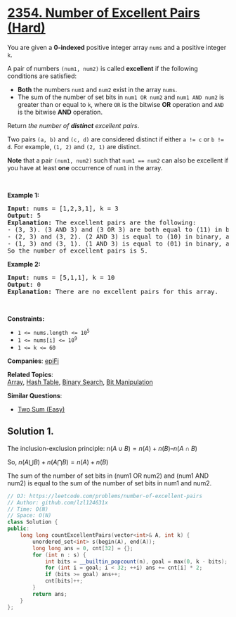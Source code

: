 # [2354. Number of Excellent Pairs (Hard)](https://leetcode.com/problems/number-of-excellent-pairs)

<p>You are given a <strong>0-indexed</strong> positive integer array <code>nums</code> and a positive integer <code>k</code>.</p>
<p>A pair of numbers <code>(num1, num2)</code> is called <strong>excellent</strong> if the following conditions are satisfied:</p>
<ul>
	<li><strong>Both</strong> the numbers <code>num1</code> and <code>num2</code> exist in the array <code>nums</code>.</li>
	<li>The sum of the number of set bits in <code>num1 OR num2</code> and <code>num1 AND num2</code> is greater than or equal to <code>k</code>, where <code>OR</code> is the bitwise <strong>OR</strong> operation and <code>AND</code> is the bitwise <strong>AND</strong> operation.</li>
</ul>
<p>Return <em>the number of <strong>distinct</strong> excellent pairs</em>.</p>
<p>Two pairs <code>(a, b)</code> and <code>(c, d)</code> are considered distinct if either <code>a != c</code> or <code>b != d</code>. For example, <code>(1, 2)</code> and <code>(2, 1)</code> are distinct.</p>
<p><strong>Note</strong> that a pair <code>(num1, num2)</code> such that <code>num1 == num2</code> can also be excellent if you have at least <strong>one</strong> occurrence of <code>num1</code> in the array.</p>
<p>&nbsp;</p>
<p><strong class="example">Example 1:</strong></p>
<pre><strong>Input:</strong> nums = [1,2,3,1], k = 3
<strong>Output:</strong> 5
<strong>Explanation:</strong> The excellent pairs are the following:
- (3, 3). (3 AND 3) and (3 OR 3) are both equal to (11) in binary. The total number of set bits is 2 + 2 = 4, which is greater than or equal to k = 3.
- (2, 3) and (3, 2). (2 AND 3) is equal to (10) in binary, and (2 OR 3) is equal to (11) in binary. The total number of set bits is 1 + 2 = 3.
- (1, 3) and (3, 1). (1 AND 3) is equal to (01) in binary, and (1 OR 3) is equal to (11) in binary. The total number of set bits is 1 + 2 = 3.
So the number of excellent pairs is 5.</pre>
<p><strong class="example">Example 2:</strong></p>
<pre><strong>Input:</strong> nums = [5,1,1], k = 10
<strong>Output:</strong> 0
<strong>Explanation:</strong> There are no excellent pairs for this array.
</pre>
<p>&nbsp;</p>
<p><strong>Constraints:</strong></p>
<ul>
	<li><code>1 &lt;= nums.length &lt;= 10<sup>5</sup></code></li>
	<li><code>1 &lt;= nums[i] &lt;= 10<sup>9</sup></code></li>
	<li><code>1 &lt;= k &lt;= 60</code></li>
</ul>

**Companies**:
[epiFi](https://leetcode.com/company/epifi)

**Related Topics**:  
[Array](https://leetcode.com/tag/array/), [Hash Table](https://leetcode.com/tag/hash-table/), [Binary Search](https://leetcode.com/tag/binary-search/), [Bit Manipulation](https://leetcode.com/tag/bit-manipulation/)

**Similar Questions**:
* [Two Sum (Easy)](https://leetcode.com/problems/two-sum/)

## Solution 1.

The inclusion-exclusion principle: $n(A\cup B) = n(A) + n(B) – n(A\cap B)$

So, $n(A⋃B) + n(A⋂B) = n(A) + n(B)$

The sum of the number of set bits in (num1 OR num2) and (num1 AND num2) is equal to the sum of the number of set bits in num1 and num2.


```cpp
// OJ: https://leetcode.com/problems/number-of-excellent-pairs
// Author: github.com/lzl124631x
// Time: O(N)
// Space: O(N)
class Solution {
public:
    long long countExcellentPairs(vector<int>& A, int k) {
        unordered_set<int> s(begin(A), end(A));
        long long ans = 0, cnt[32] = {};
        for (int n : s) {
            int bits = __builtin_popcount(n), goal = max(0, k - bits);
            for (int i = goal; i < 32; ++i) ans += cnt[i] * 2;
            if (bits >= goal) ans++;
            cnt[bits]++;
        }
        return ans;
    }
};
```